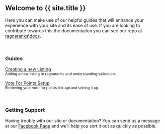 ## Welcome to {{ site.title }}

Here you can make use of our helpful guides that will enhance your experience with your site and its ease of use.
If you are looking to contribute towards this the documentation you can see our repo at [ragnaranks\docs](https://github.com/ragnaranks/docs).

<br>

### Guides
[Creating a new Listing](./listing.html)
<br><small>Adding a new listing to ragnaranks and understanding validation.</small>

[Vote For Points Setup](./vote4points.html)
<br><small>Retrieving your vote for points link api and setting it up.</small>

<br>

### Getting Support

Having trouble with our site or documentation? You can send us a message at our [Facebook Page](https://www.facebook.com/ragnaranks/) and we’ll help you sort it out as quickly as possible.

